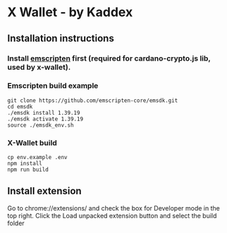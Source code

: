 # X Wallet - by Kaddex

## Installation instructions

### Install [emscripten](http://kripken.github.io/emscripten-site/docs/getting_started/downloads.html#installation-instructions) first (required for cardano-crypto.js lib, used by x-wallet).

###

### Emscripten build example

```
git clone https://github.com/emscripten-core/emsdk.git
cd emsdk
./emsdk install 1.39.19
./emsdk activate 1.39.19
source ./emsdk_env.sh
```

### X-Wallet build

```
cp env.example .env
npm install
npm run build
```

## Install extension

Go to chrome://extensions/ and check the box for Developer mode in the top right. Click the Load unpacked extension button and select the build folder
